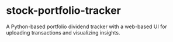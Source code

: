 # stock-portfolio-tracker
A Python-based portfolio dividend tracker with a web-based UI for uploading transactions and visualizing insights.
